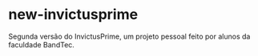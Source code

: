 # new-invictusprime
Segunda versão do InvictusPrime, um projeto pessoal feito por alunos da faculdade BandTec.
